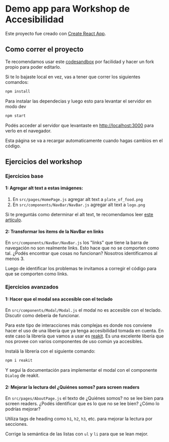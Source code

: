 # Demo app para Workshop de Accesibilidad

Este proyecto fue creado con [Create React App](https://github.com/facebook/create-react-app).

## Como correr el proyecto

Te recomendamos usar este [codesandbox](https://codesandbox.io/p/github/rootstrap/web-a11y-demos/a11y-workshop-food-app) por facilidad y hacer un fork propio para poder editarlo.

Si te lo bajaste local en vez, vas a tener que correr los siguientes comandos:

```bash
npm install
```
Para instalar las dependecias y luego esto para levantar el servidor en modo dev

```bash
npm start
```

Podés acceder al servidor que levantaste en [http://localhost:3000](http://localhost:3000) para verlo en el navegador.

Esta página se va a recargar automaticamente cuando hagas cambios en el código.

## Ejercicios del workshop
### Ejercicios base
#### 1: Agregar alt text a estas imágenes:
  1. En `src/pages/HomePage.js` agregar alt text a `plate_of_food.png`
  2. En `src/components/NavBar/NavBar.js` agregar alt text a `logo.png`

Si te preguntás como determinar el alt text, te recomendamos leer [este artículo](https://www.w3.org/WAI/tutorials/images/decision-tree/).

#### 2: Transformar los items de la NavBar en links
En `src/components/NavBar/NavBar.js` los "links" que tiene la barra de navegación no son realmente links. Esto hace que no se comporten como tal. ¿Podés encontrar que cosas no funcionan? Nosotros identificamos al menos 3.

Luego de identificar los problemas te invitamos a corregir el código para que se comporten como links.

### Ejercicios avanzados
#### 1: Hacer que el modal sea accesible con el teclado
En `src/components/Modal/Modal.js` el modal no es accesible con el teclado. Discutir como debería de funcionar.

Para este tipo de interacciones más complejas es donde nos conviene hacer el uso de una libería que ya tenga accesibilidad tomada en cuenta. En este caso la librería que vamos a usar es [reakit](https://reakit.io/). Es una excelente libería que nos provee con varios componentes de uso común ya accesibles.

Instalá la librería con el siguiente comando:

```bash
npm i reakit
```

Y seguí la documentación para implementar el modal con el componente `Dialog` de reakit.
 
#### 2: Mejorar la lectura del ¿Quiénes somos? para screen readers

En `src/pages/AboutPage.js` el texto de ¿Quiénes somos? no se lee bien para screen readers. ¿Podés identificar que es lo que no se lee bien? ¿Cómo lo podrías mejorar?

Utiliza tags de heading como `h1`, `h2`, `h3`, etc. para mejorar la lectura por secciones.

Corrige la semántica de las listas con `ul` y `li` para que se lean mejor.